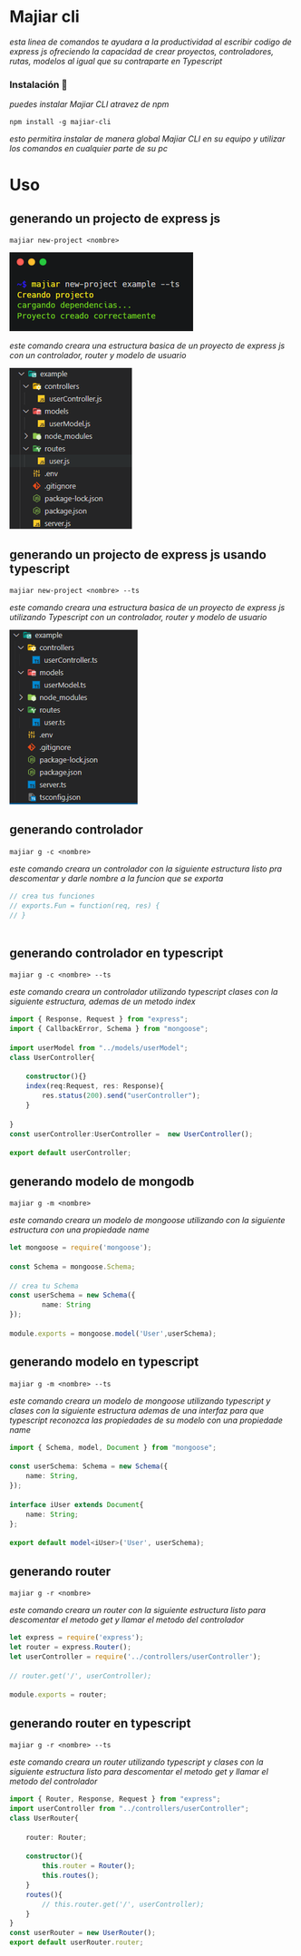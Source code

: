 # Majiar cli

_esta linea de comandos te ayudara a la productividad al escribir codigo de express js ofreciendo la capacidad de crear proyectos, controladores, rutas, modelos al igual que su contraparte en Typescript_



### Instalación 🔧

_puedes instalar Majiar CLI atravez de npm_

```
npm install -g majiar-cli 
```

_esto permitira instalar de manera global Majiar CLI en su equipo y utilizar los comandos en cualquier parte de su pc_

# Uso

## generando un projecto de express js
```
majiar new-project <nombre>  
```
![New Project](./images/new-project-ts.png)

_este comando creara una estructura basica de un proyecto de express js con un controlador, router y modelo de usuario_

![New Project Javascript](./images/javascript.png)
## generando un projecto de express js usando typescript
```
majiar new-project <nombre> --ts
```
_este comando creara una estructura basica de un proyecto de express js utilizando Typescript con un controlador, router y modelo de usuario_

![New Project Javascript](./images/typescript.png)

## generando controlador
```
majiar g -c <nombre>
```
_este comando creara un controlador con la siguiente estructura listo pra descomentar y darle nombre a la funcion que se exporta_
```js
// crea tus funciones
// exports.Fun = function(req, res) {
// }
        
```
## generando controlador en typescript
```
majiar g -c <nombre> --ts
```
_este comando creara un controlador utilizando typescript clases con la siguiente estructura, ademas de un metodo index_
```ts
import { Response, Request } from "express";
import { CallbackError, Schema } from "mongoose";

import userModel from "../models/userModel";
class UserController{

    constructor(){}
    index(req:Request, res: Response){
        res.status(200).send("userController");
    }

}
const userController:UserController =  new UserController();

export default userController;    
```

## generando modelo de mongodb
```
majiar g -m <nombre>
```

_este comando creara un modelo de mongoose utilizando con la siguiente estructura con una propiedade name_
```ts
let mongoose = require('mongoose');

const Schema = mongoose.Schema;

// crea tu Schema
const userSchema = new Schema({
        name: String
});

module.exports = mongoose.model('User',userSchema); 
```

## generando modelo en typescript
```
majiar g -m <nombre> --ts
```

_este comando creara un modelo de mongoose utilizando typescript y clases con la siguiente estructura ademas de una interfaz para que typescript reconozca las propiedades de su modelo con una propiedade name_
```ts
import { Schema, model, Document } from "mongoose";

const userSchema: Schema = new Schema({
    name: String,
});

interface iUser extends Document{
    name: String;
};

export default model<iUser>('User', userSchema);  
```


## generando router
```
majiar g -r <nombre>
```

_este comando creara un router con la siguiente estructura listo para descomentar el metodo get y llamar el metodo del controlador_
```ts
let express = require('express');
let router = express.Router();
let userController = require('../controllers/userController');
    
// router.get('/', userController);
    
module.exports = router; 
```

## generando router en typescript
```
majiar g -r <nombre> --ts
```
_este comando creara un router utilizando typescript y clases con la siguiente estructura listo para descomentar el metodo get y llamar el metodo del controlador_
```ts
import { Router, Response, Request } from "express";
import userController from "../controllers/userController";
class UserRouter{
    
    router: Router;

    constructor(){
        this.router = Router();
        this.routes();
    }
    routes(){
        // this.router.get('/', userController);
    }
}
const userRouter = new UserRouter();
export default userRouter.router;
```